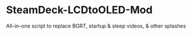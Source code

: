 # SteamDeck-LCDtoOLED-Mod
All-in-one script to replace BGRT, startup &amp; sleep videos, &amp; other splashes

